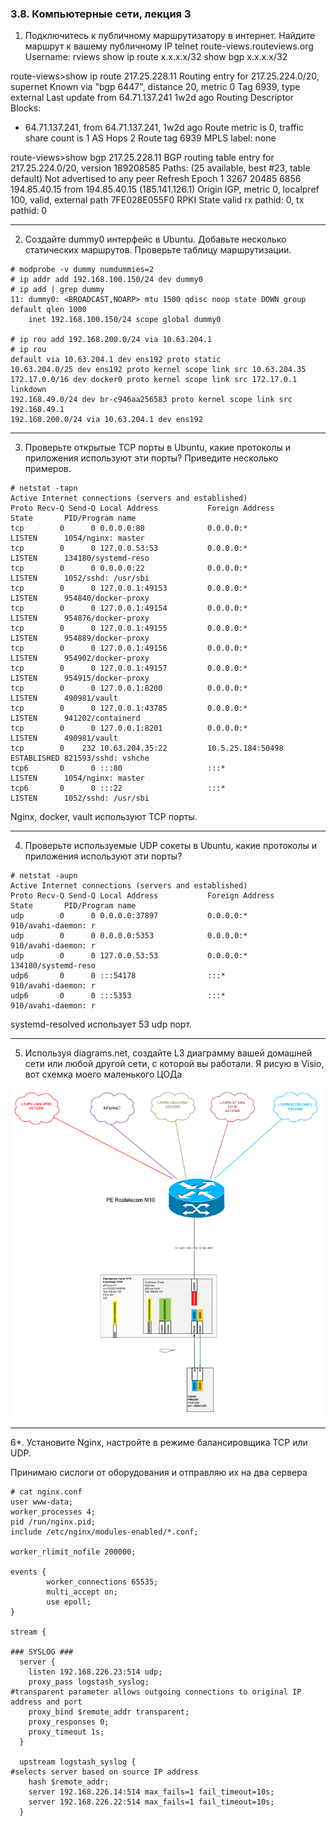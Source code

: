### 3.8. Компьютерные сети, лекция 3

1.	Подключитесь к публичному маршрутизатору в интернет. Найдите маршрут к вашему публичному IP
telnet route-views.routeviews.org
Username: rviews
show ip route x.x.x.x/32
show bgp x.x.x.x/32

route-views>show ip route 217.25.228.11
Routing entry for 217.25.224.0/20, supernet
  Known via "bgp 6447", distance 20, metric 0
  Tag 6939, type external
  Last update from 64.71.137.241 1w2d ago
  Routing Descriptor Blocks:
  * 64.71.137.241, from 64.71.137.241, 1w2d ago
      Route metric is 0, traffic share count is 1
      AS Hops 2
      Route tag 6939
      MPLS label: none
      
route-views>show bgp 217.25.228.11
BGP routing table entry for 217.25.224.0/20, version 189208585
Paths: (25 available, best #23, table default)
  Not advertised to any peer
  Refresh Epoch 1
  3267 20485 6856
    194.85.40.15 from 194.85.40.15 (185.141.126.1)
      Origin IGP, metric 0, localpref 100, valid, external
      path 7FE028E055F0 RPKI State valid
      rx pathid: 0, tx pathid: 0

---
2.	Создайте dummy0 интерфейс в Ubuntu. Добавьте несколько статических маршрутов. Проверьте таблицу маршрутизации.
```
# modprobe -v dummy numdummies=2
# ip addr add 192.168.100.150/24 dev dummy0
# ip add | grep dummy
11: dummy0: <BROADCAST,NOARP> mtu 1500 qdisc noop state DOWN group default qlen 1000
    inet 192.168.100.150/24 scope global dummy0

# ip rou add 192.168.200.0/24 via 10.63.204.1
# ip rou
default via 10.63.204.1 dev ens192 proto static 
10.63.204.0/25 dev ens192 proto kernel scope link src 10.63.204.35 
172.17.0.0/16 dev docker0 proto kernel scope link src 172.17.0.1 linkdown 
192.168.49.0/24 dev br-c946aa256583 proto kernel scope link src 192.168.49.1 
192.168.200.0/24 via 10.63.204.1 dev ens192 
```

---
3.	Проверьте открытые TCP порты в Ubuntu, какие протоколы и приложения используют эти порты? Приведите несколько примеров.
```
# netstat -tapn
Active Internet connections (servers and established)
Proto Recv-Q Send-Q Local Address           Foreign Address         State       PID/Program name    
tcp        0      0 0.0.0.0:80              0.0.0.0:*               LISTEN      1054/nginx: master  
tcp        0      0 127.0.0.53:53           0.0.0.0:*               LISTEN      134180/systemd-reso 
tcp        0      0 0.0.0.0:22              0.0.0.0:*               LISTEN      1052/sshd: /usr/sbi 
tcp        0      0 127.0.0.1:49153         0.0.0.0:*               LISTEN      954840/docker-proxy 
tcp        0      0 127.0.0.1:49154         0.0.0.0:*               LISTEN      954876/docker-proxy 
tcp        0      0 127.0.0.1:49155         0.0.0.0:*               LISTEN      954889/docker-proxy 
tcp        0      0 127.0.0.1:49156         0.0.0.0:*               LISTEN      954902/docker-proxy 
tcp        0      0 127.0.0.1:49157         0.0.0.0:*               LISTEN      954915/docker-proxy 
tcp        0      0 127.0.0.1:8200          0.0.0.0:*               LISTEN      490981/vault        
tcp        0      0 127.0.0.1:43785         0.0.0.0:*               LISTEN      941202/containerd   
tcp        0      0 127.0.0.1:8201          0.0.0.0:*               LISTEN      490981/vault        
tcp        0    232 10.63.204.35:22         10.5.25.184:50498       ESTABLISHED 821593/sshd: vshche 
tcp6       0      0 :::80                   :::*                    LISTEN      1054/nginx: master  
tcp6       0      0 :::22                   :::*                    LISTEN      1052/sshd: /usr/sbi 
```
Nginx, docker, vault используют TCP порты.

---
4.	Проверьте используемые UDP сокеты в Ubuntu, какие протоколы и приложения используют эти порты?
```
# netstat -aupn
Active Internet connections (servers and established)
Proto Recv-Q Send-Q Local Address           Foreign Address         State       PID/Program name    
udp        0      0 0.0.0.0:37897           0.0.0.0:*                           910/avahi-daemon: r 
udp        0      0 0.0.0.0:5353            0.0.0.0:*                           910/avahi-daemon: r 
udp        0      0 127.0.0.53:53           0.0.0.0:*                           134180/systemd-reso 
udp6       0      0 :::54178                :::*                                910/avahi-daemon: r 
udp6       0      0 :::5353                 :::*                                910/avahi-daemon: r
```
systemd-resolved использует 53 udp порт.

---
5.	Используя diagrams.net, создайте L3 диаграмму вашей домашней сети или любой другой сети, с которой вы работали.
Я рисую в Visio, вот схемка моего маленького ЦОДа  

![alt text](/pictures/scheme_visio.png "Visio") 


---
6*. Установите Nginx, настройте в режиме балансировщика TCP или UDP.

Принимаю сислоги от оборудования и отправляю их на два сервера
```
# cat nginx.conf 
user www-data;
worker_processes 4;
pid /run/nginx.pid;
include /etc/nginx/modules-enabled/*.conf;

worker_rlimit_nofile 200000;

events {
        worker_connections 65535;
        multi_accept on;
        use epoll;
}

stream {

### SYSLOG ###
  server {
    listen 192.168.226.23:514 udp;
    proxy_pass logstash_syslog;
#transparent parameter allows outgoing connections to original IP address and port
    proxy_bind $remote_addr transparent;
    proxy_responses 0;
    proxy_timeout 1s;
  }

  upstream logstash_syslog {
#selects server based on source IP address
    hash $remote_addr;
    server 192.168.226.14:514 max_fails=1 fail_timeout=10s;
    server 192.168.226.22:514 max_fails=1 fail_timeout=10s;
  }

```
